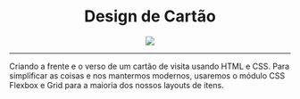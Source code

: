 <h1 align="center">Design de Cartão</h1>
<p align="center"><img src="https://user-images.githubusercontent.com/100383972/163592217-9fb78baf-97c3-4c45-afb5-84b82295dc96.gif"><br/>

</p>

---

Criando a frente e o verso de um cartão de visita usando HTML e CSS. Para simplificar as coisas e nos mantermos modernos, usaremos o módulo CSS Flexbox e Grid para a maioria dos nossos layouts de itens.

